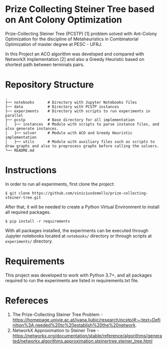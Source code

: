 # Prize Collecting Steiner Tree based on Ant Colony Optimization

Prize-Collecting Steiner Tree (PCSTP) [1] problem solved with Ant-Colony Optimization for the discipline of Metaheuristics in Combinatorial Optimization of master degree at PESC - UFRJ.

In this Project an ACO algorithm was developed and compared with NetworkX Implementation [2] and also a Greedy Heuristic based on shortest path between terminals pairs.

# Repository Structure
```
.
├── notebooks      # Directory with Jupyter Notebooks files
├── data           # Directory with PCSTP instances
├── experiments    # Directory with scripts to run experiments in parallel
├── pcstp          # Base directory for all implementation
│   ├── instances  # Module with scripts to parse instance files, and also generate instances.
│   ├── solver     # Module with ACO and Greedy Heuristic implementation
│   ├── utils      # Module with auxiliary files such as scripts to draw graphs and also to preprocess graphs before calling the solvers.
└── README.md
```

# Instructions
In order to run all experiments, first clone the project:
```
$ git clone https://github.com/viniciusdsmello/prize-collecting-steiner-tree.git
```

After that, it will be needed to create a Python Virtual Environment to install all required packages.
```
$ pip install -r requirements
```

With all packages installed, the experiments can be executed through Jupyter notebooks located at ```notebooks/``` directory or through scripts at ```experiments/``` directory.

# Requirements
This project was developed to work with Python 3.7+, and all packages required to run the experiments are listed in requirements.txt file.

# Refereces
1. The Prize-Collecting Steiner Tree Problem - https://homepage.univie.ac.at/ivana.ljubic/research/pcstp/#:~:text=Definition%3A,needed%20to%20establish%20the%20network.
2. NetworkX Approximation to Steiner Tree - https://networkx.org/documentation/stable/reference/algorithms/generated/networkx.algorithms.approximation.steinertree.steiner_tree.html
